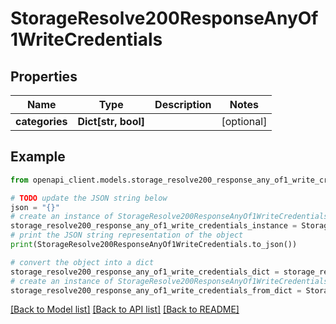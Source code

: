 # StorageResolve200ResponseAnyOf1WriteCredentials


## Properties

Name | Type | Description | Notes
------------ | ------------- | ------------- | -------------
**categories** | **Dict[str, bool]** |  | [optional] 

## Example

```python
from openapi_client.models.storage_resolve200_response_any_of1_write_credentials import StorageResolve200ResponseAnyOf1WriteCredentials

# TODO update the JSON string below
json = "{}"
# create an instance of StorageResolve200ResponseAnyOf1WriteCredentials from a JSON string
storage_resolve200_response_any_of1_write_credentials_instance = StorageResolve200ResponseAnyOf1WriteCredentials.from_json(json)
# print the JSON string representation of the object
print(StorageResolve200ResponseAnyOf1WriteCredentials.to_json())

# convert the object into a dict
storage_resolve200_response_any_of1_write_credentials_dict = storage_resolve200_response_any_of1_write_credentials_instance.to_dict()
# create an instance of StorageResolve200ResponseAnyOf1WriteCredentials from a dict
storage_resolve200_response_any_of1_write_credentials_from_dict = StorageResolve200ResponseAnyOf1WriteCredentials.from_dict(storage_resolve200_response_any_of1_write_credentials_dict)
```
[[Back to Model list]](../README.md#documentation-for-models) [[Back to API list]](../README.md#documentation-for-api-endpoints) [[Back to README]](../README.md)


